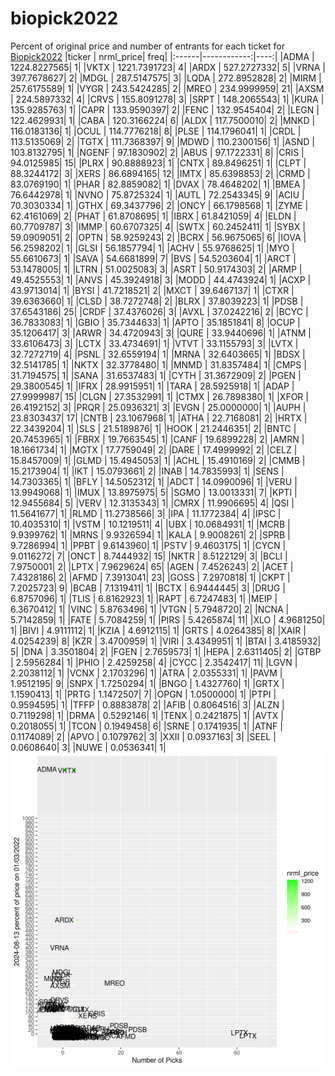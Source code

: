 # biopick2022
Percent of original price and number of entrants for each ticket for [Biopick2022](https://twitter.com/hashtag/Biopick2022)
|ticker |   nrml_price| freq|
|:------|------------:|----:|
|ADMA   | 1224.8227565|    1|
|VKTX   | 1221.7391723|    4|
|ARDX   |  527.2727332|    5|
|VRNA   |  397.7678627|    2|
|MDGL   |  287.5147575|    3|
|LQDA   |  272.8952828|    2|
|MIRM   |  257.6175589|    1|
|VYGR   |  243.5424285|    2|
|MREO   |  234.9999959|   21|
|AXSM   |  224.5897332|    4|
|CRVS   |  155.8091278|    3|
|SRPT   |  148.2065543|    1|
|KURA   |  135.9285763|    1|
|CAPR   |  133.9590397|    2|
|FENC   |  132.9545404|    2|
|LEGN   |  122.4629931|    1|
|CABA   |  120.3166224|    6|
|ALDX   |  117.7500010|    2|
|MNKD   |  116.0183136|    1|
|OCUL   |  114.7776218|    8|
|PLSE   |  114.1796041|    1|
|CRDL   |  113.5135069|    2|
|TGTX   |  111.7368397|    9|
|MDWD   |  110.2300156|    1|
|ASND   |  103.8132795|    1|
|NGENF  |   97.1830902|    2|
|ABUS   |   97.1722331|    8|
|CRIS   |   94.0125985|   15|
|PLRX   |   90.8888923|    1|
|CNTX   |   89.8496251|    1|
|CLPT   |   88.3244172|    3|
|XERS   |   86.6894165|   12|
|IMTX   |   85.6398853|    2|
|CRMD   |   83.0769190|    1|
|PHAR   |   82.8859082|    1|
|DVAX   |   78.4648202|    1|
|BMEA   |   76.6442978|    1|
|NVNO   |   75.8725324|    1|
|AUTL   |   72.2543345|    9|
|ACIU   |   70.3030334|    1|
|GTHX   |   69.3437796|    2|
|ONCY   |   66.1798568|    1|
|ZYME   |   62.4161069|    2|
|PHAT   |   61.8708695|    1|
|IBRX   |   61.8421059|    4|
|ELDN   |   60.7709787|    3|
|IMMP   |   60.6707325|    4|
|SWTX   |   60.2452411|    1|
|SYBX   |   59.0909051|    2|
|OPTN   |   58.9259243|    2|
|BCRX   |   56.9675065|    6|
|IOVA   |   56.2598202|    1|
|GLSI   |   56.1857794|    1|
|ACHV   |   55.9768625|    1|
|MYO    |   55.6610673|    1|
|SAVA   |   54.6681899|    7|
|BVS    |   54.5203604|    1|
|ARCT   |   53.1478005|    1|
|LTRN   |   51.0025083|    3|
|ASRT   |   50.9174303|    2|
|ARMP   |   49.4525553|    1|
|ANVS   |   45.3924918|    3|
|MODD   |   44.4743924|    1|
|ACXP   |   43.9713014|    1|
|BYSI   |   41.7218521|    2|
|MXCT   |   39.6467137|    1|
|CTXR   |   39.6363660|    1|
|CLSD   |   38.7272748|    2|
|BLRX   |   37.8039223|    1|
|PDSB   |   37.6543186|   25|
|CRDF   |   37.4376026|    3|
|AVXL   |   37.0242216|    2|
|BCYC   |   36.7833083|    1|
|GBIO   |   35.7344633|    1|
|APTO   |   35.1851841|    8|
|OCUP   |   35.1206417|    3|
|ARWR   |   34.4720943|    3|
|QURE   |   33.9440696|    1|
|ATNM   |   33.6106473|    3|
|LCTX   |   33.4734691|    1|
|VTVT   |   33.1155793|    3|
|LVTX   |   32.7272719|    4|
|PSNL   |   32.6559194|    1|
|MRNA   |   32.6403665|    1|
|BDSX   |   32.5141785|    1|
|NKTX   |   32.3778480|    1|
|MNMD   |   31.8357484|    1|
|CMPS   |   31.7194575|    1|
|SANA   |   31.6537483|    1|
|CYTH   |   31.3672909|    2|
|PGEN   |   29.3800545|    1|
|IFRX   |   28.9915951|    1|
|TARA   |   28.5925918|    1|
|ADAP   |   27.9999987|   15|
|CLGN   |   27.3532991|    1|
|CTMX   |   26.7898380|    1|
|XFOR   |   26.4192152|    3|
|PRQR   |   25.0936321|    3|
|EVGN   |   25.0000000|    1|
|AUPH   |   23.8303437|   17|
|CNTB   |   23.1067968|    1|
|ATHA   |   22.7168081|    2|
|HRTX   |   22.3439204|    1|
|SLS    |   21.5189876|    1|
|HOOK   |   21.2446351|    2|
|BNTC   |   20.7453965|    1|
|FBRX   |   19.7663545|    1|
|CANF   |   19.6899228|    2|
|AMRN   |   18.1661734|    1|
|MGTX   |   17.7759049|    2|
|DARE   |   17.4999992|    2|
|CELZ   |   15.8457009|    1|
|GLMD   |   15.4945053|    1|
|ACHL   |   15.4910169|    2|
|CMMB   |   15.2173904|    1|
|IKT    |   15.0793661|    2|
|INAB   |   14.7835993|    1|
|SENS   |   14.7303365|    1|
|BFLY   |   14.5052312|    1|
|ADCT   |   14.0990096|    1|
|VERU   |   13.9949068|    1|
|IMUX   |   13.8975975|    5|
|SGMO   |   13.0013331|    7|
|KPTI   |   12.9455684|    5|
|VERV   |   12.3135343|    1|
|CMRX   |   11.9906695|    4|
|QSI    |   11.5641677|    1|
|RLMD   |   11.2738566|    3|
|IPA    |   11.1772384|    4|
|IPSC   |   10.4035310|    1|
|VSTM   |   10.1219511|    4|
|UBX    |   10.0684931|    1|
|MCRB   |    9.9399762|    1|
|MRNS   |    9.9326594|    1|
|KALA   |    9.9008261|    2|
|SPRB   |    9.7286994|    1|
|PPBT   |    9.6143960|    1|
|PSTV   |    9.4603175|    1|
|CYCN   |    9.0116272|    7|
|ONCT   |    8.7444932|   15|
|NKTR   |    8.5122129|    3|
|BCLI   |    7.9750001|    2|
|LPTX   |    7.9629624|   65|
|AGEN   |    7.4526243|    2|
|ACET   |    7.4328186|    2|
|AFMD   |    7.3913041|   23|
|GOSS   |    7.2970818|    1|
|CKPT   |    7.2025723|    9|
|BCAB   |    7.1319411|    1|
|BCTX   |    6.9444445|    3|
|DRUG   |    6.8757096|    1|
|TLIS   |    6.8162923|    1|
|RAPT   |    6.7247483|    1|
|MEIP   |    6.3670412|    1|
|VINC   |    5.8763496|    1|
|VTGN   |    5.7948720|    2|
|NCNA   |    5.7142859|    1|
|FATE   |    5.7084259|    1|
|PIRS   |    5.4265874|   11|
|XLO    |    4.9681250|    1|
|BIVI   |    4.9111112|    1|
|KZIA   |    4.6912115|    1|
|GRTS   |    4.0264385|    8|
|XAIR   |    4.0254239|    8|
|KZR    |    3.4700959|    1|
|VIRI   |    3.4349951|    1|
|BTAI   |    3.4185932|    5|
|DNA    |    3.3501804|    2|
|FGEN   |    2.7659573|    1|
|HEPA   |    2.6311405|    2|
|GTBP   |    2.5956284|    1|
|PHIO   |    2.4259258|    4|
|CYCC   |    2.3542417|   11|
|LGVN   |    2.2038112|    1|
|VCNX   |    2.1703296|    1|
|ATRA   |    2.0355331|    1|
|PAVM   |    1.9512195|    9|
|SNPX   |    1.7250294|    1|
|BNGO   |    1.4327760|    1|
|GRTX   |    1.1590413|    1|
|PRTG   |    1.1472507|    7|
|OPGN   |    1.0500000|    1|
|PTPI   |    0.9594595|    1|
|TFFP   |    0.8883878|    2|
|AFIB   |    0.8064516|    3|
|ALZN   |    0.7119298|    1|
|DRMA   |    0.5292146|    1|
|TENX   |    0.2421875|    1|
|AVTX   |    0.2018055|    1|
|TCON   |    0.1949458|    6|
|SRNE   |    0.1741935|    1|
|ATNF   |    0.1174089|    2|
|APVO   |    0.1079762|    3|
|XXII   |    0.0937163|    3|
|SEEL   |    0.0608640|    3|
|NUWE   |    0.0536341|    1|
![retvspicks](biopicks.png?raw=true)
